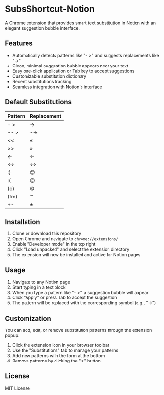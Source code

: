 # SubsShortcut-Notion

A Chrome extension that provides smart text substitution in Notion with an elegant suggestion bubble interface.

## Features

- Automatically detects patterns like "- >" and suggests replacements like "→"
- Clean, minimal suggestion bubble appears near your text
- Easy one-click application or Tab key to accept suggestions
- Customizable substitution dictionary
- Recent substitutions tracking
- Seamless integration with Notion's interface

## Default Substitutions

| Pattern | Replacement |
|---------|-------------|
| - >     | →           |
| -- >    | -→          |
| <<      | «           |
| >>      | »           |
| <-      | ←           |
| <->     | ↔           |
| :)      | 😊          |
| :(      | 😔          |
| (c)     | ©           |
| (tm)    | ™           |
| +-      | ±           |

## Installation

1. Clone or download this repository
2. Open Chrome and navigate to `chrome://extensions/`
3. Enable "Developer mode" in the top right
4. Click "Load unpacked" and select the extension directory
5. The extension will now be installed and active for Notion pages

## Usage

1. Navigate to any Notion page
2. Start typing in a text block
3. When you type a pattern like "- >", a suggestion bubble will appear
4. Click "Apply" or press Tab to accept the suggestion
5. The pattern will be replaced with the corresponding symbol (e.g., "→")

## Customization

You can add, edit, or remove substitution patterns through the extension popup:

1. Click the extension icon in your browser toolbar
2. Use the "Substitutions" tab to manage your patterns
3. Add new patterns with the form at the bottom
4. Remove patterns by clicking the "✕" button

## License

MIT License